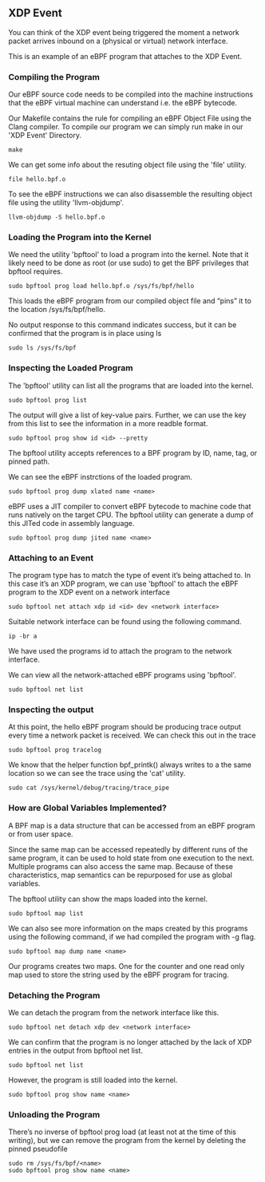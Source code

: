## XDP Event
You can think of the XDP event being triggered the moment a network packet arrives inbound on a (physical or virtual) network interface.

This is an example of an eBPF program that attaches to the XDP Event.

### Compiling the Program
Our eBPF source code needs to be compiled into the machine instructions that the eBPF virtual machine can understand i.e. the eBPF bytecode.

Our Makefile contains the rule for compiling an eBPF Object File using the Clang compiler. 
To compile our program we can simply run make in our 'XDP Event' Directory.
```
make
```

We can get some info about the resuting object file using the 'file' utility.
```
file hello.bpf.o
```

To see the eBPF instructions we can also disassemble the resulting object file using the utility 'llvm-objdump'.
```
llvm-objdump -S hello.bpf.o
```
### Loading the Program into the Kernel
We need the utility 'bpftool' to load a program into the kernel. Note
that it likely need to be done as root (or use sudo) to get the BPF privileges that bpftool requires.
```
sudo bpftool prog load hello.bpf.o /sys/fs/bpf/hello
```
This loads the eBPF program from our compiled object file and “pins” it to the location /sys/fs/bpf/hello.

No output response to this command indicates success, but it
can be confirmed that the program is in place using ls
```
sudo ls /sys/fs/bpf
```

### Inspecting the Loaded Program
The 'bpftool' utility can list all the programs that are loaded into the kernel.
```
sudo bpftool prog list
```
The output will give a list of key-value pairs. Further, we can use the key from this list to see the information in a more readble format.
```
sudo bpftool prog show id <id> --pretty
```
The bpftool utility accepts references to a BPF program by ID, name, tag, or pinned path.

We can see the eBPF instrctions of the loaded program.
```
sudo bpftool prog dump xlated name <name>
```
eBPF uses a JIT compiler to convert eBPF bytecode to machine code that runs natively on the target CPU. The bpftool utility can generate a dump of this JITed code in assembly language.
```
sudo bpftool prog dump jited name <name>
```
### Attaching to an Event
The program type has to match the type of event it’s being attached to. In this case it’s an XDP program, we can use 'bpftool' to attach the eBPF program to the XDP event on a network interface
```
sudo bpftool net attach xdp id <id> dev <network interface>
```
Suitable network interface can be found using the following command.
```
ip -br a
```
We have used the programs id to attach the program to the network interface.

We can view all the network-attached eBPF programs using 'bpftool'.
```
sudo bpftool net list
```
### Inspecting the output
At this point, the hello eBPF program should be producing trace output every time a network packet is received. We can check this out in the trace
```
sudo bpftool prog tracelog
```
We know that the helper function bpf_printk() always writes to a the same location so we can see the trace using the 'cat' utility.
```
sudo cat /sys/kernel/debug/tracing/trace_pipe
```
### How are Global Variables Implemented?
A BPF map is a data structure that can be accessed from an eBPF program or from user space. 

Since the same map can be accessed repeatedly by different runs of the same program, it can be used to hold state from one execution to the next. Multiple programs can also access the same map. Because of these characteristics, map semantics can be repurposed for use as global variables.

The bpftool utility can show the maps loaded into the kernel.
```
sudo bpftool map list
```
We can also see more information on the maps created by this programs using the following command, if we had compiled the program with -g flag.
```
sudo bpftool map dump name <name>
```
Our programs creates two maps. One for the counter and one read only map used to store the string used by the eBPF program for tracing.

### Detaching the Program
We can detach the program from the network interface like this.
```
sudo bpftool net detach xdp dev <network interface>
```
We can confirm that the program is no longer attached by the lack of XDP entries in the output from bpftool net list.
```
sudo bpftool net list
```
However, the program is still loaded into the kernel.
```
sudo bpftool prog show name <name>
```
### Unloading the Program
There’s no inverse of bpftool prog load (at least not at the time of this writing), but we can remove the program from the kernel by deleting the pinned pseudofile
```
sudo rm /sys/fs/bpf/<name>
sudo bpftool prog show name <name>
```